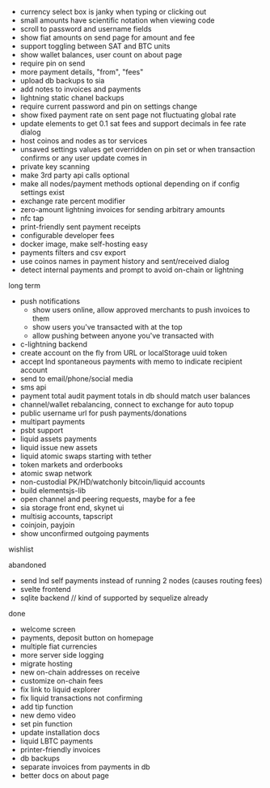 - currency select box is janky when typing or clicking out
- small amounts have scientific notation when viewing code
- scroll to password and username fields
- show fiat amounts on send page for amount and fee
- support toggling between SAT and BTC units
- show wallet balances, user count on about page
- require pin on send
- more payment details, "from", "fees"
- upload db backups to sia
- add notes to invoices and payments
- lightning static chanel backups
- require current password and pin on settings change
- show fixed payment rate on sent page not fluctuating global rate
- update elements to get 0.1 sat fees and support decimals in fee rate dialog
- host coinos and nodes as tor services
- unsaved settings values get overridden on pin set or when transaction confirms or any user update comes in
- private key scanning
- make 3rd party api calls optional
- make all nodes/payment methods optional depending on if config settings exist
- exchange rate percent modifier
- zero-amount lightning invoices for sending arbitrary amounts
- nfc tap
- print-friendly sent payment receipts
- configurable developer fees
- docker image, make self-hosting easy
- payments filters and csv export
- use coinos names in payment history and sent/received dialog
- detect internal payments and prompt to avoid on-chain or lightning

long term
- push notifications
  - show users online, allow approved merchants to push invoices to them
  - show users you've transacted with at the top
  - allow pushing between anyone you've transacted with
- c-lightning backend
- create account on the fly from URL or localStorage uuid token
- accept lnd spontaneous payments with memo to indicate recipient account
- send to email/phone/social media
- sms api
- payment total audit payment totals in db should match user balances
- channel/wallet rebalancing, connect to exchange for auto topup
- public username url for push payments/donations
- multipart payments
- psbt support
- liquid assets payments
- liquid issue new assets
- liquid atomic swaps starting with tether
- token markets and orderbooks
- atomic swap network
- non-custodial PK/HD/watchonly bitcoin/liquid accounts
- build elementsjs-lib
- open channel and peering requests, maybe for a fee
- sia storage front end, skynet ui
- multisig accounts, tapscript
- coinjoin, payjoin
- show unconfirmed outgoing payments

wishlist

abandoned
- send lnd self payments instead of running 2 nodes (causes routing fees)
- svelte frontend
- sqlite backend // kind of supported by sequelize already

done

- welcome screen
- payments, deposit button on homepage
- multiple fiat currencies
- more server side logging
- migrate hosting
- new on-chain addresses on receive
- customize on-chain fees
- fix link to liquid explorer
- fix liquid transactions not confirming
- add tip function
- new demo video
- set pin function
- update installation docs
- liquid LBTC payments
- printer-friendly invoices
- db backups
- separate invoices from payments in db
- better docs on about page

